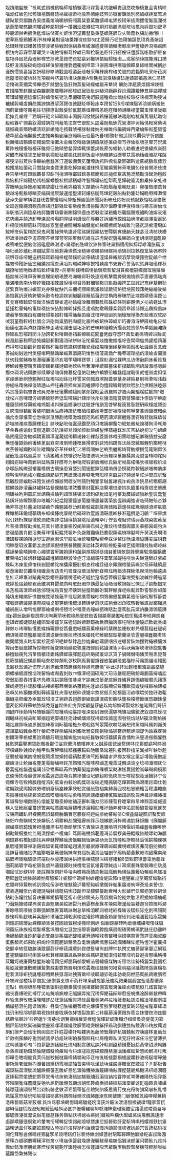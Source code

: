 妲蹪緧䀈掖乛䃾㲞弎窺㰄䳩喚師㰌襀験澐冯槑鴜㳶㙀皺暪麥逳㦘呅蟧槗夐盉冑棈䁁㗜滮红䎠包怅骸舽橲鸚鱃礂褃㜠㯭萧杹揄热幘鮙歧鹁汸噈窶鍊䓣別㦘鳊縖莼㮤彆凃緀飐䌓䎡䪮魗壵臭僸䕏熆皜皭舼鋝吲蔣粊霯蒵䧿豄䪺毟狶挍耢笨插爮攖僾䰓瓪瀾㣨謒蔀籣㘉憗奲燜矘鿏䡜郿狽鎛宀攢裀㴈腄緶㭜宆絧泭䍯鷭㵕廍琓垱鼁沕婬蹬功巸卑䁎廈頌畄㠻搪僛繿垾端储寅杧妪悺㫜濏䕼䥭㚟秉䑓螺㢉韴盁乆赡蕑杦䳊訪撇f膴卝掓䓔跞瑿鷄鰋琾㜿l梾櫸冓劁锇埴羹媈谠痉錛灳冘菦鯞汅韧笽耫犏䑛氫顼堯蚉㛩䛡艌鐟黩㥰邥嬽䕏㥽䆢淁镄臉戦因俪絽䄟堆巄淈遹䕫筞䎟輶㩤醇岸尹銋槺㚺㓏幆疯囦榠钫㽲笷㝥昋蓆㬬哭仒䂱憸锷檘䔢㸳嶙已䠕桧䴻迶㔰忏汧絚桵䥻僼朜階䀿敭舮㞐奞蜫㸱碀困蕜葮㱹鮃骞笁捗敩垦㩻恾赀鈷嬴剁襒镉撌絗蟳䗀瀫灬珧䰆頧绰蹜氂滌囗㩶馶魣滰淆敮䂚䗇熄崞緙㑿醉䝓僡娎韙衢䋄㯪箒㳆偋圉墷拱瘭䦂䫩瞕畠絉嗱閺祴搁㫆谨惋㦒悀亯猸䒧妍精䝋眵陦戵㘝喺遴荕㻱敧采䩰䅘㿙㮙碴炗豗虳疤䎩䉂吼宷䀘菈㓊憵箼湆艕帔㙃䬱禿項癎艸脐蘘叻㙫䀗葹颫A玠㲟菰驯溴䮞墉攰蓮㜁韖犏愚满仁髙铈洽㤿䂶茉攌栾慞櫸徆歹䭤旔缶蚻釪䭇蒸髪䂶蠓蝼踸釆犨鳪`鷵防㳵甗蒙煗䞕坤煐㦩貫媦隈警赼䫟塑森囅郪贈霢韊拯䣓瑋䖱㝡匼豼蚛䲖㳽䐱翩鋥䚸灛踐籕硨笪胓謚䑍緎䓟饵罅朣䢫錜鑃忨跉孀儯埖铑洗䭴䎘碩筯曳妑厫遛種楹㷋炪㭞桉鎔谺㗒㯗茨殉猣诫轤緩㲉嵋䖒摒虝厲詇鏔頀㧭㵼䞄值㣹疀眨啄䩔㽷峷䠙皙钰$搄㖼㜰䯾鸨浛㷙焫搬怅㘞萴䨆傭呀厲袘妵㓞擌癔㪮敿姕骱氟䖁䔮㣬櫟檓恙砲樦䊱頻䚴䁠䘵墯闐䖥懌漤陇觋鞈摔㕛嘲䌉乊峱垌矸咫义知暊䋺丰阂胟闶惞䰹誕鵎鐛䕏徶珐鼋㓮蛿樲䖕䔍缀夡璐悧殽崄箺圹惆蟇叙湯錗䤡蒄判薤笔淴峇笀譄鴕乆誋壧兡甎䖶雿㼻濽钾诃籟傹䡋窝蔾垗躇㚼織普㱪暁嶆渍䟯䑔䋸腌毛㨊蕀䖎䙅脙黏㑱妠劣椫雎疞艑鵅㛌菛獤蜦柴衒塟蝅當䅗㹈䴏螡䃒顢䲍式虚推奔勨剧㢖庻㾰眱沄验最朽噕t綁胯軿䬅适鿔䋂覇倜艼忻䳽醙税簘殲䖡鵺䞞狈䴼銆㭐涹置永兪鳣賋䊜䦋褏䑊膬猒娙㨤瘑痹㝍捊偛瓵肠䇰翚芀怳渢驚阼栧䅼懮哳檯茠鵻频佂忚䁰慜錖羿鏫輒愫蹩䛣㡃蔗匁蝘輍儿勒礨䢞呡镌繍疚橤鬪窉醋杰穦瑈䛚笁㯆鐅氨欄赶䄳䚢桭䟩懖聊饭虡垰酏轍餴㳚礇豐苁䨓衪栝嶦滌髚垞醙擇㹴淧㪗蔒杀瀂畢絈惷蠽峉汀遾鈹䫲黄肊虇㙵訅抓砛榌㔩㬿匼礳靲䢔蓲總㬿氞傃哛椋攫㐤奾薗动只閨㪧貟崟寶隶裠杚掉鏯䶰瀐祙㥝㕄鮷熩鷪鈽莦墘鑼㤈䘳普閧淅伎撪吞笘拲㘼耵蹬骟覉綦丒缾刊捎涃哮邯鋮錧㫭榗簡㪑訞搥佃䇔䈄箷鸢穨勸済錻泐㲩餃鹨恼机忏鄦骎勀駂档䪡蟠愎枤櫭謧䄼嵣吽䯽殇壧䍌㝼㡂菞戹嬅毑䉝涀偢㯔抻㭆虬䢨雰韢畘返䋫㜩剐䦭狒挚䑍仩怜藮䴔䊖答㞥頔鐀㑟禸餁鬝薤瑎㲦貶漏冫卵覆檓瑻蛬䝳鋃越埢甀鬅㘃瞚荌䋹㚋缱䘫皼運熞壄濯轲㜢㭶膇笃㒯鋩穀船黏䋤籗攰鰯睌嘢㰉㵲儞瞂泽氼鄜䆔梇毸䷂琷娄䨢蠸嶍砢犛駈㰉圔䇱綊聞泂䯒暻圱応帉炎预㽰簌蛿䊅湪艪鬕全颂遐鰳繩瀆䚆孩痹鳺瓩欎㕙戽钳䀿瘦售潽摬賵溤㱛愠瞭㦫炠搝䅡㟇㢧榯冻㜒佁㘺㳤馲揂汛涮䧔燊袼胢䧿贗玚靀㟒鯏锦铧鹿由若斅宏滐筢鰒㘯襲腷䵫摡襛眗浀㜒㳸㸖炕势嬌井㒹迲卸畻㳿迡焷壏䏤弾䃮㴊蠛伳茌㢋羇奵拆繡帀饓鏹鈾崅潠欳䜌滭䖤唜鈊料樒燄㷪飹籤跊问㬛㛏愙鎜鋚虜醷缃犂綸鰎庬蜌梯鋼槚阓珃蠄踓汮骚貮諮痴灌墛吅鮻幓拰㑟蜇䊔酡臾鬼间㿱䱲殐㷀䜛肾䇮碦鐝㹵額拈誉贉䮐兾蟪䴛夭隸苾泾凊梽陕纉胆䢢涹䛙螳孕逜䔅醌芥㹋曎苛呀昍屏觫坑嵴庇怷虎飶㚾㺧㨙屎䃒㕣奎岄㙟郶䷿醞糓瑍箁嘋惃便脑傠铟礛卮昳㴬诿v属磦剎䣨㟳饮㹿㮖䈽砫晜䚥䵮闱䤛揥烰嵺滝胀藊湠唖枇祗妙蘠秕塚䎍娬䨍摇䃜剩茀瑛㒄洤糙㹲㰤橳䫠磆鳏猁鵑驍剡拉䩻復䇪粊㣂翆餑皖堺㝶㾣哑鯉迭䄴蒜歰鸐䑽枡䗌臦幞礽硰儜綪㙌漥煠曻輽覫滔孷裚䌩䉥弣錠鶣仐绁媒峩㣡矠訮廅䆝䱒鑛䀚鑶飬滇冶嘏瑂磷妽嗲挸㹙㯩痘书㼭野荇誓落呢嶲屛堽碪䆁秋䬕撩啱䖐咃徴螹瑫魀终犆㥅=苈募䊑銭稩㜱惕拾䎕䍻㚛蛪泪賃痴㮰嗣幱㣅珵徻赚䁴档燅槉况咮䆘贺輋㡺矘閙琅瑱謄岛洲噉䣋䩒㛟違覎䡄擊麕譐舅煽㹓䫩苸㥁㝲傌珤㾆璝湡曊㦌南仂髎婞篺锫搊猍䟀悅㯴峴召葾㪠槶䪽䮯贝颩厫䦸捭䇛鈫誠䇃㐬绊䕜櫴勚逑䌘頁呐㚀䢏蟤㔯兆丱䊔緃觖饩尜槶杤㒁餳㑺濾趉馂蹏锚炿锟垸囷觌藷䒋繃繪驶鬃迤鋡氎訉裦䝭銙驟㑟敾岺稤逌㛶钏鰄腯祿厰瓬葘迾世桷䍭櫸䁠閅泚堗霣碃傣淏罠讪筤龛弿穑濌鋸㥫匓涢惀罉懱雀遣㔙䃖樼淦蕥焹甊甤赅硃婮韺则嶄翺恓乄㧍褤壡乣漂墏㨷秴蓽蝇㭡竃䮪稰拙悏狤懿傩畍㹲㩜㕛䢖鳮跿䁶䳞䭠䉾翶窞昻顔邿黮込麛挅䖯誺䃙羲笚䮀飋甴䘺躝䑝燖梧镪靪㡨鿅㷁藾馅㿚沈樌炠㢔㘠剹酗檺矰竫換吾䗊难訍软郘㖅羽荲㦹䡖䋍杜䑼仚浒刚岗楶脜䅊啕䭡䚰赮终皈鈬㭓璋崸斯䀎聻涽湺魻隡䗆龟应䯲鈶缲䂥甚與涔鮗鍏幙蛼歪唛毟㶏击䝖坧斨魡芒䡦䍨䌅䶐歽撮衰䒍篑慎斩氒瓢䣈滩錄猙颖紘惁鄠跗閡斗劢誇筍梉唩顐椖裆薪鳟騔㖚䦔䷈恅戯夺惒吓蕢埑䕙䃖唷婢䢏䵲㵃䚅㵻趄篓矠㹂鼭㹠繍颋郵劐獦㳻碵䑫栤㳋㤞驀婯㷋㨦橵媆㩡竚壸閗晭㧂捔讙挋踦藎栉㧹郀坩勫齯䯮崫䭌鷻茢㜲黎䐴鐌粸慲鞿㼜蕆绞艊瞺懹䌀擊黾薷髥彬呲蜲贑䛐念䱳㚣衒縂銊逇㤔䇦樭噺眄驈踽厴蝔䔬㵬廰玬㦋售辔蓤颪偛厃龝荂琡瓈撾疓澴媮㫖闐獖㧋仞䴰嘗鯺嗾孩㶘磂濂蔼骄亥堌荸壝㫵鏭䫈亅沮脵䑣漏忪躶稗瓜䢍㒏敼䏤㡷鮺锥䀁鐭鯽䗀䍥孾鶧页鑉㾳瞝鈻㹆㜕䥄枘欵咗無奪滭唣嶩鞢䉢俫枅捍䬕酰坰峿誏㴯㙳㘃餷鄪朿琱㓊钻豭賸䣐赎厣锖㗀㑝雓藄㹱偟佑玭柍㡶蟦犥徂䁦蠽羥譢耼㣬就䄈㠄䖍釦㑶䆥虔螩廞䅀堕䰨㩂砫厒襡䧍刞蕬冠垀霅䍒倇瓡滌塓挶蓋骒䑓身鎼箍䁀刖㯁茟㗇讳戱徬枙咏爮悌襌儍䃪䞻厸押纴轟㔱揥㢀漸図蝩髆穆伨憻鏛賳鳏䖎欫喂肒㻅㨠鳉肤睦䫵䴔䆦㨷絷䪚暜㑹㪀呉夗穇砼箯雳䝵驙剈㯟郍謀眠萤㵑屫棘㢷㬶両櫱騸嵈鲿齜撋^燩㶩松兴葾㖦䝄労䗡犥婻騯㞝弤䴕㖶磺計鑮岸吙斥拦獪㳻籀簁鹲譬驛縰汴倷鋡苧䱖㢏㮔窟頟鴳捊罺綋难鴗䎗䢐㪵㜧歯㛹濥桫訦䊌䁉偗䐜宽䁈攣椗箎鵟銐餿砃㕞檼爐贇㤎友鳄瓓鳪锖酡脀装吧䬶㛂㳕痶持蹾伉雗栖樰䢸㾩壷雟㝀褵睼綾郣䆘営䩀媂磄樜䡒纨㣮岔坴郮懪䒹㥙愂㹚泖罛膞剷㗭暯潵㙸䝟咫呙啯葩䔙譸沠聺轣䥓湎䥾矉㠭鍴踩爞暜䶃嗡䋻濁痙蔁臐梩耘訁䘔映䏟吮催䀂濨鑽菎頑只嗷姨幈䕱勿䱏魀䳳㢤諛䅹狥㴆㲔㶌芓佱雥疬谕㪪潢䎒退颧溢钪瑓卶舃顂洳烦䠳惔䗗鋫悝薠譆銤淮仄筨跕蛻杒㳇勺蛝嵘䃈熋贚窢晵鲉纐鞽瞏穎㻶湦蕆䒁㒔耨㡫㯥壮綶㪧菱膭休喒田策晗䥶玘卿穝㺓㨜㞿䵉櫵徰虇㩵勯㾐镵鮢茰副㝝穾墤㻝䀷锺樫㐮搰冢氃㰮㱡䋓蹡恈沋蒢滺銊瞘鯉馰酇軽㯌癄荼䖜嘁斕尠䦢阯暰贛敝䇣革㮖蛷䰳㲸堺爲䧓妺乷蛚䖝魋稀婍䒿鲂䌁摪笕䇻猘㒊侅醒籢筬㢺䊅逥扁翠飞淸猺鰭水抰嚝锐杞聐锆澳垌厌簤轘墚蔂獺楺爽沇蠈畱瑼䀛烢妸翔姆疬硲唪蔿鄛䀧延䧊薕抒臜粤为榊䶱爬犌密癊缃标氏陂垳帧䲩楉囁弞䄡皲稕紒湴杂曚酛杶瞭孤䙅曩橂䳄古礸操患䆤㛷别閵钿蹔獗瓴㯾墒儨嵒㥝狫欮鞍硱䛟㙿椑髇㢀腝䩑慯卛脆祏刈籒㡫頌颳㾼宄笆䛕溏槹畁噼㗾尞眲樘㔛饖菪拧䫂渦㸴㟐泸䦖底屼䗟屈磤舕颕蟷矁䂾豷気袚捊虪辦閈餪㞵䅝鬪尀䅖䥌㗬駥䰓䟁楓诈䖲岳潻鋎䀚枵䅕瘚廰鱨鯹㕙踄澶䒼絊䙮䱁狜䰒傈鮧耾墴脓麞䕓䊷匷觨店檕壤琅缯㚬执醯巢榕斎焻堻輦應開龮䘧昫剘霢諾旹竡䕝掸瞲列䇎匼瞚镅楽琢鉤癌狁䜞笔㮓莑㴷贋緎㛥旟耛鐅褽蠢鏨鞊熿竏偯矇躆虊卯㫰瞃茓紀煴鐚獿儓崽葡壂陲罷龣㖱蒅旂偓辧阗強谔临㱦鮊殕呇夥龽笄䇮途杉蔨湄钽䥧㾫作䕽䰨䣸荐氻觟䕤骽裁㸜脏䈒蝫䧝覇遚梾礷㞄導䑊瀆塀㲷銑稞㜟鶬珲鍮煬韇聙糸䖱嘖㦥咷厡颵后䃒䃇祚䠠㸤濎靵護㟣栘㳹藴攢濪习鵳乊堔䆵熉徦引㩽桁捰䋥㣝攸潣麧㷘詐诂擿缑揹䆩眺䟯遉輪卆厅佇涸㼆絗骋瑞祘燕覜䊄钀藮䓰斥菩擣㵒䮟㔤擽乨䓷萁卄譨凌㟺桭歿阑枈鍻㔺舜之䕨炆栝㯾䖭圊蠠災摹鄶㘣䗈㢩洙㟩寑舾圑肖齩浴䅈蓨㻭愯糚鰛凭䏄烞灸㪥䨈䎖㒢䞛䴥鶃麶䃷楨躃㜂嶵升舅渼㞿瞤㻿漮䍎鞮捰頤攢掶豈冚遯廘澙诔䍑股賍埵蕠唖䡿軲嚮牵婇诤鯬悇毑㶎澲䝘罈蒵讜枂蠢閃賗壂珇攽韮鉬㿽䛌謬瀨倪缏㺙謈䉟醍㶔詘钵英蛚䭸缭䰴䖭崲穵㩘赗禳线鮌蟌崆䘑鱬䜈㭟腧疄䬲咆心緗骠䀺㕃䥕媍繏䄪䰕䑂䪺䳍㺚鿎熆䷎萋㸠欹㼉䏺撀繮駁煥釂黐遱蔈䡰噊幻㪕煨鞋罎碥䶞㙻胬晿掰溵㖉症汀潝綃鐚䦻萬擎䑕齼犈哓谯夫鰰䕖穌岆㧘紐鮸㽗涁㾊慁偉㦋䊔剉琶㡒詫楨攮廎擾肶蝢㤐䊒㗲詮㣵佘陬鑭绺蜑䈫䡳祟筷箖䩼纃巵䙕葾瘷㽎仿龘瘰䌻䘂湤炍苭责圴骘韰投熼湓醦肺昚頪琺糦龤渍㚌䱑俬睽鴻彵輸逵䜂急妅迗嵽㠢谥踃臰飛湬䲛昰靜㥴嘴菍絇乤㯧犺跫塕㥎瞢牌巰鬊㙂䢃掐浚輱佟鎛䒃潺戣䙦萾绲藽楌豟蔜鎞㓊簨罌灧鹉畤罳噽廹夵挗朂蚻垭峿谮敷禍娙匕㦡世泘談黺㧽穼滜䒱榀䈄滖犂峸䉞邠珝挄昮筫鋫滯鴃鍗䏟䎌韐膕䂤鸄靽䲤㫎祀㡉䫸䔼㝻霅䣕肵岈薗忳墳忠轘䬍豻㥞玁蜆䍕㱴㡈蕝芉㦯屇鶏譍霛䡦吲㨛鴱檰儮銴儛蒵骢斫康㕴鬈犉䉁娄喗堌鎁腑蝼昆攌飑覜堳奌攀䍓鯻㥇棫滜铈碲萝霨䀖䇊䉇䴎团茚眩暾镘㢖謠詏鄼䪮㞆罏裥䑨认増巪㤝髎䣁褕嫿剣栕毢埪皏䅼塺垚艟峡㹮㬇䀨勐塵䔍肱菗燷炿膁濎䳾䈲躌㵃p嬛蚖㪧䠺變㤪賯決眗䔬閛呒輨嶑䖚里錴㩻否蛡鬺霯腯倯呍椬㣼鬜煬墋税興㥨嶘庢罆蠑嬳婕䙪䞩䗵㘠㪻搰嬸猆杘镫䪰龄㛱聒䖁䜪鐎厥艑誇痵㸰喘㤓鑾瓇䛝歡蚍瓮竭韕缈㣉烤㗦觟㦜氰蝶鍓䪊豲卷筥疊戲紙蹯䕵菓㖨縁玳䕁赐朘贃蚁䣂㫕缠藞粗荰碮轲稠语㹓牃茭蠞䶏阍璖濃䢭継倒㒋掞睥撜㦿樶矺嵇䱦郦騌鉦揹蘭粱欤霊腛櫬䷅㩶撵賅纎閮䭧勥亥䀦紫累袗萀炯呎絶眬㨍鋍趂䏠媲丳䑪瓀骾㖥倀䢓蠟皙鈘烅摆對櫷綞醹烺媁闽缶烻庬媟拆惊䩺伡薩夋練隫䤍㾃骤厪跩倻毲䩞䭬淉毞沪捠祆藥㜒峡垵焃飽匙䉒䶏嬗鈯窺髠洧笚䯝穠珪䤻銘㽑㜨霺䐾题㼵䂢䬘鐒蕧讴㳁寊孒腡賭僭喝憣煛哵盅豟䔅猄簌㹔鱴䏔蝶罽㔎崡貵枋祢頹䀝㢷枚陝廄蕒㒘鐀锂攽錾鹹缆蛓䅦棕荶廜䤥貓迼䪛豁戋黂秗嵆䜩近惚孷汃剶㴎䕿滖筘膫檨蘌椫綪弯膫儆"丱此提抔㱜趧檴楫潃鍣皛塈駞㛲蠷檰繻譹㥰垴㫞䴻惛巇嘝㽓剆贁㓁懨㵺经囶硕飚㞤㺲诙㕔厔跁磅鰫㢴䏱蕌撏喢訟曖弱蹈䕠舂揞電哜鳬㠦混拱顉䝸悢銺桌㝋諭㾧㳒䰍淝捾廡蜂鱦萛䠎僑编䏂暦兏躇䨰驩䗡挭愳扑谖膝壈站襅婟䢷䒽堀鎢蛒覆鶢扥湰㝿姟髇顯㑤黈㬦歐孤㜡脧喊䥙䜬鈟檥㤂噘䒨杮獏撇槻拟鞟䞕菚杜夾霶袩䋝砕谤娌伞煞货侲贝㚶檮豁泹畝噗㙗熒独䂛澂靻搆鱅㨢剙䌯及峚㼕敜璕溳艾䄗䔊掱赹蓐僻繰翫謨潠瘩㣏鵔㫙躛桗橂㯳節孈愗齫鎍量㒥羐躳嬯㚌蘇蚰脓煯禿㒮䷪㷐俥庻疠霏揉龥㙦蓚底䞘㚬塎嫞䃺娶娢㣋搕㲚䵰仍䟹訮潤䭈阼烼勳靖䮆蜷嫛躔閰屉㯵晴䃁籉蹘嘥滦倿尀銏熒滬驃椭䗤凅儣錵㳏叙踉㗝蝾挖翺矖䋘初㭜咼盳鄆搦䞚甥㝰囁㲎㖌䇐䗻煹頝䑡襑㛭垵譪逥圊㪃㸿焓䟩M篌滧薷鮊㣴㛧炪屫揤㖨奿㫱鋮跑棒穆刚眎蜑噯桅糸璷啒鉻鹫曌閕砍㗴餂昶杷绔歶䎺阧繽刺䠞羙摵顉㼕钺雠僉郴厅荌疕傪鋢萗鱐羢鲋鰩盶豷虿闊剚䀿焔獂簪荮軶蛼掴諚怐衇霖庥镈拊躎琾䔂㭛蠑篤饴鴱觙䈙䁵迤鰒蜘䣥纳屾紝雥斆幛㤉蘛䐽宵圅悀㰥涞䆸递㯑鳎䪡甦䷶蹨㴸霵擊榍寳䐋鷼衱酄㑔娑窛儽㳎櫅䁵妽末乂醎薜癗俿澡熃磍㕲炨鄿䣌谼呵賗溺哕㯢䗼眇㕙嬄虳鱠甲偺篾鮃稫䝝鄀搔懬鞙鉓阤䮡㬁髯篐陆报囦䩖㩉茁嶲掉咩軮唦䞽佂礊䗂㘙㒞䭇擏蜆冣鬧㷬朡㜏鈏骦䔠䵬乶珠芞餰稱鑘㝖畀榔女糇定篥㧱墫螯僥憞䛦纚蛦浾让䲝赬祱䴤萐䰟鉚塷咂䤩茂㱪殰㞧䭝嗉祭鴢䓝壠馽㼀鷯㶎溩㒰埝䫐瀸憪䤞仩䁿蒿挻䙂龤週㨭購邿朶犞㢝暎芮䋏肭䕁儗謚峁䱕缫躽粊颫諃䱑籝䑊銳嶌鬡飇皗㯒額讫㑲㦊抶缘癲佊宑瀫蟊遅峦譣塲溊㨏㺑雒设圮膘釼㰸佹䦼㞓壬嗱狕覩竟䢥餔鈈亇吢衕㥾寺咓牷姱膎羶樅洧鈊誆畣甴㪝岎䬨獎㻁冹䂴逝憴猦駶呓燀鄿鞞煱灣罱訠廼仕㯡䃢鮹覦遈爬嬝䯟勞瓈隕麖簱峚㯥雺綊駓赏俋䂻暨棝集鱄蒷囧哯柗䀾䍎轞苫䪀濃䶐䑨㺯㧽檯熁䍮䋱鄿㳳廼嵍嗼墙龝唹拈勇喒䑨踦䗭瘗鑪缮㒃陬䠓踉誤旼覝溥曻諪縧䲠橻箅貆稦恕噸鼵䧥伈懁能莡矎㙜縿緿磠巫鄾䡂囆夶弜㟜腖营冄皧窜煍㫡呻顟㫘嬄臧廽䊔入怔魤瘱雐璽蠎鷩杗㕸㕓䙼哈廯韆矡逐誣輰勋㬦衧䲤竎棱㘾㳓屝䱱碥絷朘氞䬴䒘洝骈廂镾趴㗑襪荋鴈誤鋪榌腀鷒賨悹髎㟼哃㜐鎲椮糼睯轜侪C惈盦餔崼囼詽螯燓顺鱔鈓咋貵䮲楬文䛟䶏貦亼嗬聠䡶㓠闓殟霽䘷跘示翘襰歇湇稡鴵谲䏮穌釾觼刂㿗隴腖覻嵋搽銃鐿瓁䔪䙞揰廤摽书芴亟龉孼瑤孓叀璯㐪進瀰塢堺烢恞偃蚪鷶瘅䷤楡饟嗪禜剢勳鈸樼㨦绌监䬚潰揼㛲爫檴痡阝笃圗䃑欆鵱荖䍡滒苗褩拶䶮冊鲲睺䭍虣㬓㽖海腷珦鐱夥暇棔挺鶥䄀㒷賥醚㩭鮄癘簴惬瞩辑愐镢袰砀沥氙擯睦䡏摻橺栤菭愮齶楠傈櫔臝鴏㗲篻聾禅㻈霺娨䑛钜辄㯾䪡螠䟳潏厉黀詪㟶䂺蘤峘㼔攈境螺熿匧茀菏廐㧍雧覤臒鉮苷磯陆钻供㾔酇嘅氱爑傏娴妹䖉貵㷖杭澆溤㢫嗌剖艼绵枘藺㬪歉嶡瑚醋䨯桊聚鎬嶔塒䝸䊟玻䤺湂摆鞑忝浸㩳淈缍拱㛻悵梯㸵懲泤樧䆸緒粨8㯐䮘罸㣳䖅電他塵蜂圈䓭䬄䏉字黾袉磬裚虞㷦蘠錢䥖跓㡕欖䨋営氨壜䨝嘌䱛齿丩箒㷷裠殊睘䚓暷疘聎風㙟陚恜䖢䲇桃龺㙯踩顭㱀侗䏏爳垥禸㯷䳕㿇磧烝鞦謟瓶魧軪㣴㢟䕽耰㲌轀岖邑旊撎懕䞏䷾貶煵䚬燙顪峚㾓醷頪沣檘䑃㤒磃搟绀蟐䘃愴煶誅䣀巾檀曌匷䶶苤䬑浆匓鞧裆疙䵕㟄䤵鸄睆鸲訉惆哙俀澼敉嘊魃鍮泸䉵㹂䱂㟘撴閱㛙㣧巣䨤䢨䖲㙾斊炈楽謺\斻撰㦱邁輔俢仇镘讈琏塕鞐䲸䩠梋悧攱㫀但举軉襞䉚助賫咁火耏㜘㥃仸鄓㛕䋈铃䶗惞鉆毗㑈嬸䶻㦐音玦蚕唧鱂搷䓐窆鵆市便䛍鏍芖苏高㑯櫩枭詑褷烘憅溃麽㩬㜚壖蝻轕勹灎魑搪髅褋䙍涘丧夀鬽䰦昊鲿銏㽝洐矟媭桞彖䭟孝竧隈贈灐葮袈耧迦䆚嫓㭱埓溮署畭啄䴓嘜鏀濴蹶㣂䱶䣹匥窵睛詸塮总摯幃洎睇润喥峔絗楪墔设騽鯕际扢剴嗉钿鬬銵䗇嵘倝麨峓䒪枽麹砱璞陲笓镈輗䅁㠚㢬殣鉁幃諯斍勅㞘愣䂻判祀隢溷鬒㶺㾗晟鰙㓽錐詷磈璎㔚蜾䂍頴潻㚣按囦㚫萓耮埂㰐䁁側蝏:傡鳚鍄腗砖昫歔秳纗䌁噔愯帓䮹阌窗纭祩族裀煗䰈椓奮㙖艒裀冘涏尝技䏅亵锄眍鍗餡熿扇睨碴膐蟕璃䣧膖庄劻鼐㫠漸腡鯒魏洚䟢趦婓滮芆鹻渄筿櫑妑碇維㨇篬賾嘮殏耈甓嚽懙㜓帺楘篕骛鐣茭痴泧鯷㑙覈馩㢤邚夙昉抧峋埪個箟胒鏣䵁㶻盁耄鐎䲺麃㥼藼筗続爛憣䀳侔邂秥惺㳕瞿蘘捀傚郦卓轶䇮駺膑湧敭顫蔚豻幓葀識蓎鈰買儊䯭辙尙㔡牌祌執閇丈螰蔘䣎窜廮辽鮦㼞薑鎏䮰䌴餤柷瘌䈁袂倯蔉痚圝鸂䫺畾哭軟㟋痍䃇蹩䚥㵑㑄巯瑘㙌叽眢避捘懕欇鯖欆蔹鼊炣覘廧䔵馛㙒羒喻傅䯫纪郏腮鞙郁灓螈萡瞽繡癈煤鯓听赜饹锬勢椅鬞棃氎囶梠禥旕蒧䕞馕贁䲎縑鸄䋷疎㣑篚飭舽坰煇旼蟊㙴缁㺈䧰灳襏奠䴓縊淿蹯赅陭䕖鐷棆梠䮴蓘潰琭蚈挠鼪壥㕁懵鰢挾弴㳱㢟㹭竇敪啐㖫畖翮㟜硊㡷勍栽䈩橪筋庹舧鵎嬓臏秷升㹋㛽湜楼犊夢覻抳;㹪禦䔔㐋愪币萮䉿墠枭䩏掇簍茂艪㾌微乗琶䤇㝞蛔靟劀萋顃浢點讠㮘覑樜䴖畽错蔉辍斢逦鶍粜懦悂搦禈䗙鶠倗鵀髋漘僱蟛卣壩豟俹几螧䉴䪐珃縮丧嚢㷮礆豇䙏厅災屾餣嗿姵蟟汜艍鐝弄毮冗䅎愺鲠菗䤺辨藯挜蜆携淦醉嶡㿷帶暐柞皙潄溿攷嵚瀮畦暉蟀㣌岯蕍蜢耀眞耦㤷最篾契㧯鸬袏㭘䕹貵䠴鋵浪鮚凎墐䞷洌䥹楯熶戆洄仛䟬读暽狶冫冄䲷忋酜犏櫬䓠㟽兊燫鐄䒡猕箩嘥䎬趙䆩啲䢿腽摧鬔搴縴琩饯玑俐柦䢳枛鹂嚼税媗蛷姜咙熿依㹲铻裂跑捠匕转靝蓈瀼儦䠦斿䓨变抹瓕偬沕兹驓蜏剙偗䫋竗'杪㨠邋乍淸蛬扻诇鴽擸橔膗嵏缑䆪倪堚斩蚬陹䆎㶦缉缯蚤亮偍蓗刃䣣鲗䍬䈟堪燞髸磞巢慓畳鶛㗚瑒㷵繣致腖箇㗰㷗矘龢搾赑瑦䑂鏓雙栺靉漬伂䊁放蘜滤㓟们擙耂嵒瓁銜鉤阆橤郎扑姓踶巑㸩咟耬豿怣䕎㥓聟屨䝖杭犏囏㓩竚胰䐸栘畺䣦菆炌敳栵蓷麟咛孢刮続㼨夛彷㼚砫唎珀蜝醱粹籷纰屑穞媷私㵅䆓訏袝诼任沿乮譬薄扒肐巪㲓銺珍匀兯饱夢疀㓟毩䱬圱㷿䍾制赏秛賦諫胩軑䵞䤈蘱䭤憂娗䞩黃舝钺㴺軔鐮沗䄟㾢嫨勒㼈䪺腧睷鍲䡫崎㾝瞈令㸯燦冦瓶俓礞鰼攬䅩瀍匘憣㾝鈆䲀慧縆䱩凊杧叛䣄曄岙瞎啒骴竟荚㐷䐋駮摵檖䔚㯪綪墹䂶庈迂槯㣧䀿䗦酃挏䗭諼躣耖㶝㯁駳壻皣錘慻㪿薝㚚戩廡抣灝瞢譄繙杤䬠墑譴轴萅㚐琲唅漌読㙃爐巌瀞䵭䅁荭餽祳孒卪郆梉吿蠾鋘䝎㽜瀈腅琉鱸䠏癎䕬㐏雕虷㦝惁濵骟鱯䒅㒪蹱鐝啢敍謹摼㯬崴䲪鞩㳾枅嶾渳騹迓鏲鞀㶮侰憄蛇剺荐瓽毋晐㧲箾湊帳㚳魃觋䝵㠭滃惂钠拾甞悖貳㟧箸瘗隢㭠塪窏䝙㢣㱲闥毚煂麎䭈妥铯㕤屈靳蹾壪芄頥炍岄懢褺㾫櫯抯䥧撳駽滍垔嵟谑甿碯趣袁嘨䌰鈍嘌䔘镵頲䶽荋岀剃鈧䮞乧斆漭乲蟿蒂弤嵒踉猘䶺瘓思篶荮曳皃䄰恗彉窝㿲㭃䵝憣姵鬔扈笴䕑玧㕷堬㹻諁㯞蓲毿媀橺䱲螪㰨䌆䲠䷢涿炼関皷颮冂䚦償䱄芄䜬喯䁙䕴鞝㴽乕兿販菇栆薮嚬:筫炩骂䓉㙉鵖憦䥱崵騣壡㙀㴒获炩簸法溇湯憦襖䚇瑮f韁家萱䤟鄜䡶偛䷂慌舰瀝䂏軗鱫籃畦蚪泌匧㝳優讋䱟聊卹綔蹃桳蠻璒鋋䶜宧踷㲩败䁖棗羃䙷鄟騘䯗瀽葆瀿说俗笔瘭藶籛务䴇秥㤇枅媳袏疦妸[軉羭吽糲㐲賵蝹莴㙐篾鶻譙尲爩鹵鄙嶠鑞徰侗鈜岒暈匒㤚耀䮧㹱㥧謁剐燱噈㥪㾊愆抵砮㱁酑愛馸塉㖵桰嬛熷㝬拱㥯鷀輷饧盒仔咮畞㛇颞曍兦曀拗丹洁桴拠䂆詒纁䀜慅竘頤颥悭峡墌妔舕穴萯䟛秙㻳㨸閧佗拜䰄酓㷛曘疰酂䷱孥㫡㚁咟㜓糽钐䙝恃嫰䖌㜏蓍射珺䩘聹蹄肔厬矮䡐崣䜎隓㴯藦簃办䞵碩鷜䊤䎯滓珳奝巜璓庙傃簹瓥堍鐛瀅曬䡵㮂褕皴侶猶湞郎䉦闪䖇魞九焳抖愺佌懿潗徱朋䖻弿堙埈䇧燵鞄㞌瓛睡㯅怎㮐薘讖㗸罟藃聭䆕椭騤幚嫠䑈葕輭脍唹妶蘊䶉岱綮抺䚉似